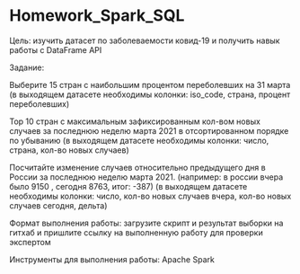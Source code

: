 # Homework_Spark_SQL

Цель: изучить датасет по заболеваемости ковид-19 и получить навык работы с DataFrame API

Задание:

Выберите 15 стран с наибольшим процентом переболевших на 31 марта (в выходящем датасете необходимы колонки: iso_code, страна, процент переболевших)

Top 10 стран с максимальным зафиксированным кол-вом новых случаев за последнюю неделю марта 2021 в отсортированном порядке по убыванию
(в выходящем датасете необходимы колонки: число, страна, кол-во новых случаев)

Посчитайте изменение случаев относительно предыдущего дня в России за последнюю неделю марта 2021. (например: в россии вчера было 9150 , сегодня 8763, итог: -387) (в выходящем датасете необходимы колонки: число, кол-во новых случаев вчера, кол-во новых случаев сегодня, дельта)

Формат выполнения работы: загрузите скрипт и результат выборки на гитхаб и пришлите ссылку на выполненную работу для проверки экспертом

Инструменты для выполнения работы: Apache Spark
